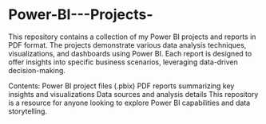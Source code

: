 # Power-BI---Projects-
This repository contains a collection of my Power BI projects and reports in PDF format. The projects demonstrate various data analysis techniques, visualizations, and dashboards using Power BI. Each report is designed to offer insights into specific business scenarios, leveraging data-driven decision-making.

Contents:
Power BI project files (.pbix)
PDF reports summarizing key insights and visualizations
Data sources and analysis details
This repository is a resource for anyone looking to explore Power BI capabilities and data storytelling.
